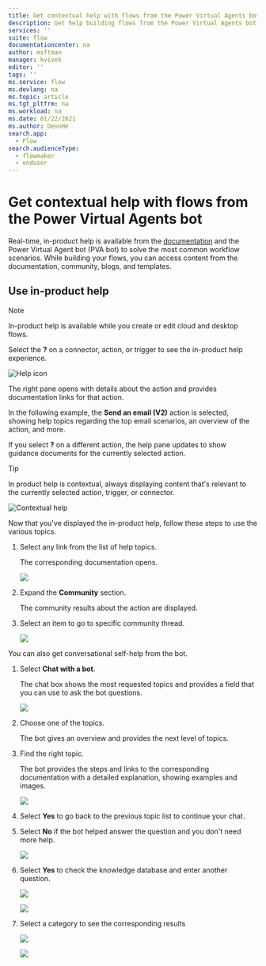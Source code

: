 ```yaml
---
title: Get contextual help with flows from the Power Virtual Agents bot | Microsoft Docs
description: Get help building flows from the Power Virtual Agents bot.
services: ''
suite: flow
documentationcenter: na
author: msftman
manager: kvivek
editor: ''
tags: ''
ms.service: flow
ms.devlang: na
ms.topic: article
ms.tgt_pltfrm: na
ms.workload: na
ms.date: 01/22/2021
ms.author: DeonHe
search.app: 
  - Flow
search.audienceType: 
  - flowmaker
  - enduser
---
```



# Get contextual help with flows from the Power Virtual Agents bot

Real-time, in-product help is available from the [documentation](https://docs.microsoft.com/power-automate/) and the Power Virtual Agent bot (PVA bot) to solve the most common workflow scenarios. While building your flows, you can access content from the documentation, community, blogs, and templates.


## Use in-product help

>[!NOTE]
>In-product help is available while you create or edit cloud and desktop flows. 

Select the **?** on a connector, action, or trigger to see the in-product help experience.

   ![Help icon](./media/contextual-help-bot/help-icon.png)

   The right pane opens with details about the action and provides documentation links for that action. 

   In the following example, the **Send an email (V2)** action is selected, showing help topics regarding the top email scenarios, an overview of the action, and more.

   If you select **?** on a different action, the help pane updates to show guidance documents for the currently selected action.

   >[!TIP]
   >In product help is contextual, always displaying content that's relevant to the currently selected action, trigger, or connector.

   ![Contextual help](./media/contextual-help-bot/contextual-help.png)

Now that you've displayed the in-product help, follow these steps to use the various topics.

1. Select any link from the list of help topics.

   The corresponding documentation opens.

   ![](./media/contextual-help-bot/help-doc.png)

1. Expand the **Community** section.

   The community results about the action are displayed.
   
1. Select an item to go to specific community thread.

   ![](./media/contextual-help-bot/community-thread.png)


You can also get conversational self-help from the bot.

1. Select **Chat with a bot**.

   The chat box shows the most requested topics and provides a field that you can use to ask the bot questions.

   ![](./media/contextual-help-bot/chat-bot.png)

1. Choose one of the topics.

   The bot gives an overview and provides the next level of topics. 
   
1. Find the right topic. 

   The bot provides the steps and links to the corresponding documentation with a detailed explanation, showing examples and images.

   ![](./media/contextual-help-bot/find-topic.png)


1. Select **Yes** to go back to the previous topic list to continue your chat.

1. Select **No** if the bot helped answer the question and you don't need more help.

   ![](./media/contextual-help-bot/yes-no.png)

1. Select **Yes** to check the knowledge database and enter another question.

   ![](./media/contextual-help-bot/bot-chat-1.png)

   ![](./media/contextual-help-bot/bot-chat-2.png)

1. Select a category to see the corresponding results

   ![](./media/contextual-help-bot/bot-category-1.png)

   ![](./media/contextual-help-bot/bot-category-2.png)
